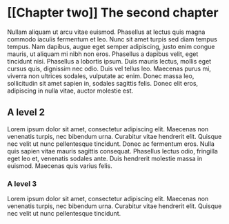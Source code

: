 # [[Chapter two]] The second chapter

Nullam aliquam ut arcu vitae euismod. Phasellus at lectus quis magna commodo iaculis fermentum et leo. Nunc sit amet turpis sed diam tempus tempus. Nam dapibus, augue eget semper adipiscing, justo enim congue mauris, ut aliquam mi nibh non eros. Phasellus a dapibus velit, eget tincidunt nisi. Phasellus a lobortis ipsum. Duis mauris lectus, mollis eget cursus quis, dignissim nec odio. Duis vel tellus leo. Maecenas purus mi, viverra non ultrices sodales, vulputate ac enim. Donec massa leo, sollicitudin sit amet sapien in, sodales sagittis felis. Donec elit eros, adipiscing in nulla vitae, auctor molestie est.

## A level 2

Lorem ipsum dolor sit amet, consectetur adipiscing elit. Maecenas non venenatis turpis, nec bibendum urna. Curabitur vitae hendrerit elit. Quisque nec velit ut nunc pellentesque tincidunt. Donec ac fermentum eros. Nulla quis sapien vitae mauris sagittis consequat. Phasellus lectus odio, fringilla eget leo et, venenatis sodales ante. Duis hendrerit molestie massa in euismod. Maecenas quis varius felis.

### A level 3

Lorem ipsum dolor sit amet, consectetur adipiscing elit. Maecenas non venenatis turpis, nec bibendum urna. Curabitur vitae hendrerit elit. Quisque nec velit ut nunc pellentesque tincidunt. 
